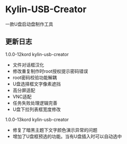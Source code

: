 # Kylin-USB-Creator

一款U盘启动盘制作工具

## 更新日志

1.0.0-12kord kylin-usb-creator

- 文件对话框汉化
- 修改重复制作时root授权提示密码错误
- root密码校验功能解耦
- U盘选择框文字像素遮挡
- 高分屏适配
- VNC适配
- 任务失败处理逻辑完善
- U盘下拉列表框宽度修改

1.0.0-13kord kylin-usb-creator

- 修复了暗黑主题下文字颜色演示异常的问题
- 增加了U盘框预选的功能。当有U盘插入时可以自动选中
